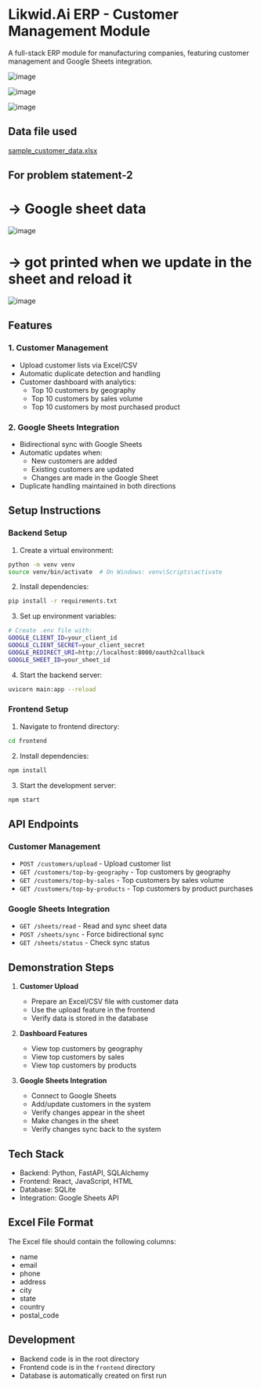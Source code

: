 # Likwid.Ai ERP - Customer Management Module

A full-stack ERP module for manufacturing companies, featuring customer management and Google Sheets integration.

![image](https://github.com/user-attachments/assets/cba23441-96cd-47aa-abb9-afbc42bfb32a)

![image](https://github.com/user-attachments/assets/f001492f-8574-4450-9fce-887b22aaa1d7)

![image](https://github.com/user-attachments/assets/7e6037ce-8347-4c01-8cf2-2ad751ebc5fd)

## Data file used

[sample_customer_data.xlsx](https://github.com/user-attachments/files/19849164/sample_customer_data.xlsx)


## For problem statement-2

# -> Google sheet data
![image](https://github.com/user-attachments/assets/25c5cecb-279b-409d-9f4c-96e328746396)
# -> got printed when we update in the sheet and reload it
![image](https://github.com/user-attachments/assets/de3d1a36-2e1b-4907-a69d-2eeb1377f571)



## Features

### 1. Customer Management
- Upload customer lists via Excel/CSV
- Automatic duplicate detection and handling
- Customer dashboard with analytics:
  - Top 10 customers by geography
  - Top 10 customers by sales volume
  - Top 10 customers by most purchased product

### 2. Google Sheets Integration
- Bidirectional sync with Google Sheets
- Automatic updates when:
  - New customers are added
  - Existing customers are updated
  - Changes are made in the Google Sheet
- Duplicate handling maintained in both directions

## Setup Instructions

### Backend Setup
1. Create a virtual environment:
```bash
python -m venv venv
source venv/bin/activate  # On Windows: venv\Scripts\activate
```

2. Install dependencies:
```bash
pip install -r requirements.txt
```

3. Set up environment variables:
```bash
# Create .env file with:
GOOGLE_CLIENT_ID=your_client_id
GOOGLE_CLIENT_SECRET=your_client_secret
GOOGLE_REDIRECT_URI=http://localhost:8000/oauth2callback
GOOGLE_SHEET_ID=your_sheet_id
```

4. Start the backend server:
```bash
uvicorn main:app --reload
```

### Frontend Setup
1. Navigate to frontend directory:
```bash
cd frontend
```

2. Install dependencies:
```bash
npm install
```

3. Start the development server:
```bash
npm start
```

## API Endpoints

### Customer Management
- `POST /customers/upload` - Upload customer list
- `GET /customers/top-by-geography` - Top customers by geography
- `GET /customers/top-by-sales` - Top customers by sales volume
- `GET /customers/top-by-products` - Top customers by product purchases

### Google Sheets Integration
- `GET /sheets/read` - Read and sync sheet data
- `POST /sheets/sync` - Force bidirectional sync
- `GET /sheets/status` - Check sync status

## Demonstration Steps

1. **Customer Upload**
   - Prepare an Excel/CSV file with customer data
   - Use the upload feature in the frontend
   - Verify data is stored in the database

2. **Dashboard Features**
   - View top customers by geography
   - View top customers by sales
   - View top customers by products

3. **Google Sheets Integration**
   - Connect to Google Sheets
   - Add/update customers in the system
   - Verify changes appear in the sheet
   - Make changes in the sheet
   - Verify changes sync back to the system

## Tech Stack
- Backend: Python, FastAPI, SQLAlchemy
- Frontend: React, JavaScript, HTML
- Database: SQLite
- Integration: Google Sheets API

## Excel File Format

The Excel file should contain the following columns:
- name
- email
- phone
- address
- city
- state
- country
- postal_code

## Development

- Backend code is in the root directory
- Frontend code is in the `frontend` directory
- Database is automatically created on first run 
